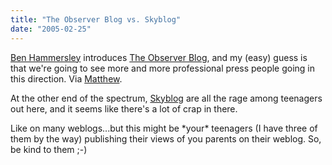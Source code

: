 ```yaml
---
title: "The Observer Blog vs. Skyblog"
date: "2005-02-25"
---
```


[Ben Hammersley](http://www.benhammersley.com/weblog/2005/02/22/the_observer_blog.html) introduces [The Observer Blog](http://blogs.guardian.co.uk/observer/index.html), and my (easy) guess is that we're going to see more and more professional press people going in this direction. Via [Matthew](http://www.silentpenguin.com/archives/2005/02/building_the_ne.html).

At the other end of the spectrum, [Skyblog](http://www.skyblog.com/) are all the rage among teenagers out here, and it seems like there's a lot of crap in there.

Like on many weblogs...but this might be \*your\* teenagers (I have three of them by the way) publishing their views of you parents on their weblog. So, be kind to them ;-)
